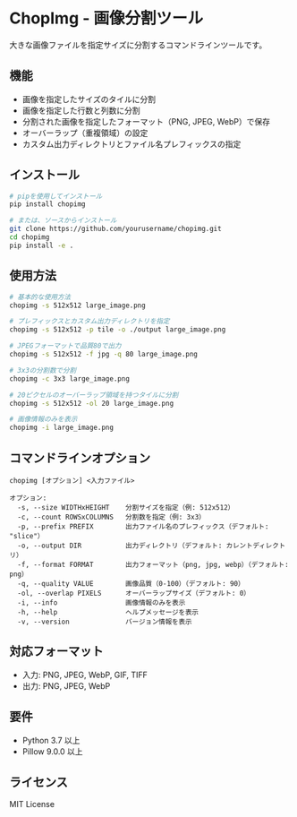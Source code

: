 # ChopImg - 画像分割ツール

大きな画像ファイルを指定サイズに分割するコマンドラインツールです。

## 機能

- 画像を指定したサイズのタイルに分割
- 画像を指定した行数と列数に分割
- 分割された画像を指定したフォーマット（PNG, JPEG, WebP）で保存
- オーバーラップ（重複領域）の設定
- カスタム出力ディレクトリとファイル名プレフィックスの指定

## インストール

```bash
# pipを使用してインストール
pip install chopimg

# または、ソースからインストール
git clone https://github.com/yourusername/chopimg.git
cd chopimg
pip install -e .
```

## 使用方法

```bash
# 基本的な使用方法
chopimg -s 512x512 large_image.png

# プレフィックスとカスタム出力ディレクトリを指定
chopimg -s 512x512 -p tile -o ./output large_image.png

# JPEGフォーマットで品質80で出力
chopimg -s 512x512 -f jpg -q 80 large_image.png

# 3x3の分割数で分割
chopimg -c 3x3 large_image.png

# 20ピクセルのオーバーラップ領域を持つタイルに分割
chopimg -s 512x512 -ol 20 large_image.png

# 画像情報のみを表示
chopimg -i large_image.png
```

## コマンドラインオプション

```
chopimg [オプション] <入力ファイル>

オプション:
  -s, --size WIDTHxHEIGHT    分割サイズを指定（例: 512x512）
  -c, --count ROWSxCOLUMNS   分割数を指定（例: 3x3）
  -p, --prefix PREFIX        出力ファイル名のプレフィックス（デフォルト: "slice"）
  -o, --output DIR           出力ディレクトリ（デフォルト: カレントディレクトリ）
  -f, --format FORMAT        出力フォーマット（png, jpg, webp）（デフォルト: png）
  -q, --quality VALUE        画像品質（0-100）（デフォルト: 90）
  -ol, --overlap PIXELS      オーバーラップサイズ（デフォルト: 0）
  -i, --info                 画像情報のみを表示
  -h, --help                 ヘルプメッセージを表示
  -v, --version              バージョン情報を表示
```

## 対応フォーマット

- 入力: PNG, JPEG, WebP, GIF, TIFF
- 出力: PNG, JPEG, WebP

## 要件

- Python 3.7 以上
- Pillow 9.0.0 以上

## ライセンス

MIT License
